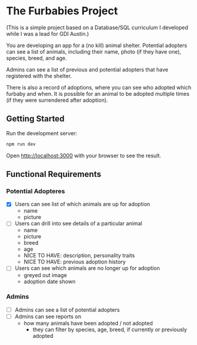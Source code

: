 # The Furbabies Project
(This is a simple project based on a Database/SQL curriculum I developed while I was a lead for GDI Austin.)

You are developing an app for a (no kill) animal shelter. Potential adopters can see a list of animals, including their name, photo (if they have one), species, breed, and age. 

Admins can see a list of previous and potential adopters that have registered with the shelter.

There is also a record of adoptions, where you can see who adopted which furbaby and when. It is possible for an animal to be adopted multiple times (if they were surrendered after adoption).

## Getting Started

Run the development server:

```bash
npm run dev
```

Open [http://localhost:3000](http://localhost:3000) with your browser to see the result.

## Functional Requirements

### Potential Adopteres
- [x] Users can see list of which animals are up for adoption
	- name
	- picture
- [ ] Users can drill into see details of a particular animal
	* name
	* picture
	* breed
	* age
	* NICE TO HAVE: description, personality traits
	* NICE TO HAVE: previous adoption history
- [ ] Users can see which animals are no longer up for adoption 
	* greyed out image
	* adoption date shown


### Admins
- [ ] Admins can see a list of potential adopters
- [ ] Admins can see reports on
	* how many animals have been adopted / not adopted
		* they can filter by species, age, breed, if currently or previously adopted
